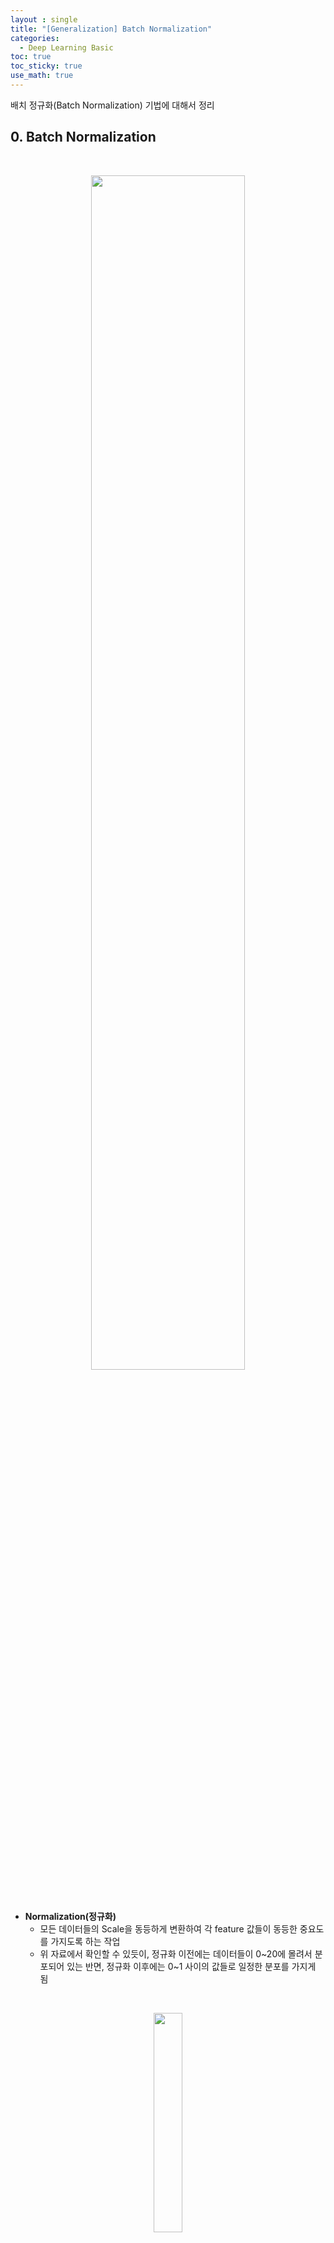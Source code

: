 ```yaml
---
layout : single
title: "[Generalization] Batch Normalization"
categories: 
  - Deep Learning Basic
toc: true
toc_sticky: true
use_math: true
---
```


배치 정규화(Batch Normalization) 기법에 대해서 정리   

## 0. Batch Normalization  

&nbsp;

<div align="center">
  <img src="/assets/images/DL/40.png" width="70%" height="70%" alt=""/>
  <p><em></em></p>
</div>

&nbsp;

- **Normalization(정규화)**  
  - 모든 데이터들의 Scale을 동등하게 변환하여 각 feature 값들이 동등한 중요도를 가지도록 하는 작업    
  - 위 자료에서 확인할 수 있듯이, 정규화 이전에는 데이터들이 0~20에 몰려서 분포되어 있는 반면, 정규화 이후에는 0~1 사이의 값들로 일정한 분포를 가지게 됨   

&nbsp;

<div align="center">
  <img src="/assets/images/DL/39.png" width="30%" height="30%" alt=""/>
  <p><em></em></p>
</div>

&nbsp;

- **Batch Normalization(배치 정규화)**  
  - 활성화 함수에 data를 입력할 때, data가 특정 범위에 편향되어 있을 경우, 예를 들면 음수 값에 치중된다면 Vanishing gradient가 발생할 수 있음  
  - 인공신경망을 학습할 때, 각 layer에 들어가는 input data를 정규화하여 Vanishing gradient를 방지하게끔 처리하는 것이 **Batch Normalization**   
    - Batch Dimension에서 Layer의 각 activation을 정규화하여 Input data의 편향성을 줄이는 것을 의미    
    - 일반적으로 각 층의 활성화 함수를 통과하기 전에 Batch Normalization이 수행됨   

&nbsp;

## 1. Batch Normalization Implementation  
### 1-1. Load MNIST Dataset   

```python 
from torch import nn, optim, cuda
from torch.utils import data
from torchvision import datasets, transforms
from torch.utils.data import DataLoader

import torch
import torch.nn as nn
import torch.nn.functional as F
import matplotlib.pyplot as plt
import time

# Training settings
batch_size = 64
device = 'cuda' if cuda.is_available() else 'cpu'   # Use GPU if available, otherwise CPU

# MNIST Dataset
train_dataset = datasets.MNIST(root='./mnist_data/',
                               train=True,
                               transform=transforms.ToTensor(),
                               download=True)

test_dataset = datasets.MNIST(root='./mnist_data/',
                              train=False,
                              transform=transforms.ToTensor())

# Data Loader (Input Pipeline)
train_loader = data.DataLoader(dataset=train_dataset,
                                           batch_size=batch_size,
                                           shuffle=True)

test_loader = data.DataLoader(dataset=test_dataset,
                                          batch_size=batch_size,
                                          shuffle=False)

sample_loader = DataLoader(test_dataset, batch_size=1, shuffle=True)
```

&nbsp;

### 1-2. Neural Network Model with Batch Normalization  

```python
class Net(nn.Module):
    def __init__(self, use_batchnorm=False):
        super(Net, self).__init__()
        self.use_batchnorm = use_batchnorm

        self.hidden_layers = nn.ModuleList()
        self.batchnorms = nn.ModuleList()
        
        layer_sizes = [784] + [64] * 10

        for i in range(len(layer_sizes) - 1):
            self.hidden_layers.append(nn.Linear(layer_sizes[i], layer_sizes[i + 1]))
            self.batchnorms.append(
                nn.BatchNorm1d(layer_sizes[i + 1]) if use_batchnorm else nn.Identity()
            )

        self.output = nn.Linear(64, 10)

    def forward(self, x, return_features=False):
        x = x.view(-1, 784)
        features = []

        for layer, bn in zip(self.hidden_layers, self.batchnorms):
            x = F.relu(bn(layer(x)))
            if return_features:
                features.append(x)

        out = self.output(x)
        if return_features:
            return out, features
        return out
```

&nbsp;

### 1-3. Train function  

```python
# Training function
def train(model, optimizer, criterion, epoch):
    model.train()   # Set the model to training mode
    for batch_idx, (data, target) in enumerate(train_loader):
        # Move data and target to the device
        data, target = data.to(device), target.to(device)   
        optimizer.zero_grad()               # Zero the gradients
        output = model(data)                # Forward pass
        loss = criterion(output, target)    # Compute loss
        loss.backward()                     # Backward pass
        optimizer.step()                    # Update weights
        if batch_idx % 10 == 0:
            print('Train Epoch: {} | Batch Status: {}/{} ({:.0f}%) | Loss: {:.6f}'.format(
                epoch, 
                batch_idx * len(data), 
                len(train_loader.dataset),
                100. * batch_idx / len(train_loader), 
                loss.item()))
```

&nbsp;

### 1-4. Test funtion  

```python
# Testing function
def test(model, criterion):
    model.eval()    # Set model to evaluation mode
    test_loss = 0   # Initialize test loss
    correct = 0     # Initialize correct predictions counter
    for data, target in test_loader:
        # Move data and target to the device
        data, target = data.to(device), target.to(device)
        output = model(data)                            # Forward pass
        test_loss += criterion(output, target).item()   # Accumulate loss

        # Get the index of the max log-probability
        pred = output.data.max(1, keepdim=True)[1]      
        # Count correct predictions
        correct += pred.eq(target.data.view_as(pred)).cpu().sum()

    # Average the test loss
    test_loss /= len(test_loader.dataset)
    print(f'===========================\nTest set: Average loss: {test_loss:.4f}, Accuracy: {correct}/{len(test_loader.dataset)} '
          f'({100. * correct / len(test_loader.dataset):.0f}%)')
```

&nbsp;

### 1-5. Feature Visulization function  

```python
# Feature Visulization function  
def visualize_features(model, image_tensor, label, title_prefix):
    model.eval()
    with torch.no_grad():
        _, features = model(image_tensor.unsqueeze(0).to(device), return_features=True)

    plt.figure(figsize=(15, 3))
    for i, feat in enumerate(features):
        vec = feat[0].cpu().numpy()
        side = int(len(vec) ** 0.5)
        img = vec[:side * side].reshape(side, side)
        plt.subplot(1, len(features), i + 1)
        plt.imshow(img, cmap='gray')
        plt.title(f"{title_prefix}\nLayer {i+1}")
        plt.axis('off')
    plt.suptitle(f"Input Label: {label}", fontsize=14)
    plt.tight_layout()
    plt.show()
```

&nbsp;

### 1-6. Train & Test for Comparison w/ & w/o B.N

```python
# Main Execution
if __name__ == '__main__':
    # Initialize models, optimizers, and loss function
    model_bn = Net(use_batchnorm=True).to(device)
    model_no_bn = Net(use_batchnorm=False).to(device)

    criterion = nn.CrossEntropyLoss()

    optimizer_bn = torch.optim.Adam(model_bn.parameters(), 
                                    lr=0.001, 
                                    betas=(0.9, 0.999),
                                    eps=1e-08,
                                    weight_decay=0,
                                    amsgrad=False)
    
    optimizer_no_bn = torch.optim.Adam(model_no_bn.parameters(), 
                                        lr=0.001, 
                                        betas=(0.9, 0.999),
                                        eps=1e-08,
                                        weight_decay=0,
                                        amsgrad=False)

    for epoch in range(1, 10):  
        print(f"\n--- Epoch {epoch} [With BatchNorm] ---")
        train(model_bn, optimizer_bn, criterion, epoch)
        test(model_bn, criterion)

        print(f"\n--- Epoch {epoch} [No BatchNorm] ---")
        train(model_no_bn, optimizer_no_bn, criterion, epoch)
        test(model_no_bn, criterion)
```

**학습 및 추론 결과**   
--- Epoch 1 [With BatchNorm] ---  
Train Epoch: 1 | Batch Status: 0/60000 (0%) | Loss: 2.345695  
Train Epoch: 1 | Batch Status: 640/60000 (1%) | Loss: 2.212653  
Train Epoch: 1 | Batch Status: 1280/60000 (2%) | Loss: 1.861607  
...   
Train Epoch: 9 | Batch Status: 59520/60000 (99%) | Loss: 0.035466  
===========================  
Test set: Average loss: 0.0012, Accuracy: 9783/10000 (98%)  
--- Epoch 1 [No BatchNorm] ---  
Train Epoch: 1 | Batch Status: 0/60000 (0%) | Loss: 2.286790  
Train Epoch: 1 | Batch Status: 640/60000 (1%) | Loss: 2.285217  
Train Epoch: 1 | Batch Status: 1280/60000 (2%) | Loss: 2.306041  
...  
Train Epoch: 9 | Batch Status: 59520/60000 (99%) | Loss: 0.159812  
===========================  
Test set: Average loss: 0.0025, Accuracy: 9598/10000 (96%)  
{: .notice}  

&nbsp;

### 1-7. Feature Check   

```python
sample_img, sample_label = next(iter(sample_loader))
print(f"\nSelected Test Image Label: {sample_label.item()}")
visualize_features(model_bn, sample_img[0], sample_label.item(), "W/ BatchNorm")
visualize_features(model_no_bn, sample_img[0], sample_label.item(), "w/o BatchNorm")
```

<div align="left">
    <strong>Selected Test Image Label: 6</strong>
    <br>
  <img src="/assets/images/DL/43.png" width="80%" height="80%" alt=""/>
  <p><em></em></p>
</div>
{: .notice} 

&nbsp;


